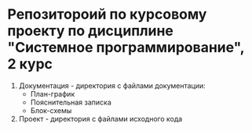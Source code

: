 # Репозитороий по курсовому проекту по дисциплине "Системное программирование", 2 курс

1. Документация - директория с файлами документации:
   - План-график
   - Пояснительная записка
   - Блок-схемы
2. Проект - директория с файлами исходного кода
